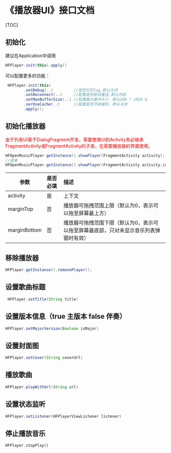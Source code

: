 # 《播放器UI》接口文档
[TOC]
## 初始化
建议在Application中调用
```java
HFPlayer.init(this).apply()
```

可以配置更多的功能：
```java
 HFPlayer.init(this)
        .setDebug(..)         //是否打印log,默认关闭
        .setReconnect(..)     //配置是否断线重连,默认开启
        .setMaxBufferSize(..) //配置最大缓冲大小，默认200 * 1024 b
        .serUseCache(..)      //配置是否开启缓存，默认关闭
        .apply();
```
## 初始化播放器

<font color='#FF0000'>由于列表UI基于DialogFragment开发，需要使用UI的Activity务必继承FragmentActivity或FragmentActivity的子类，在需要播放器的界面使用。</font>

```java
HFOpenMusicPlayer.getInstance().showPlayer(FragmentActivity activity);
//或者
HFOpenMusicPlayer.getInstance().showPlayer(FragmentActivity activity,int marginTop,int marginBottom);

```

| 参数         | 是否必填 | 描述                                                         |
| ------------ | :------- | :----------------------------------------------------------- |
| activity     | 是       | 上下文                                                       |
| marginTop    | 否       | 播放器可拖拽范围上限（默认为0，表示可以拖至屏幕最上方）      |
| marginBottom | 否       | 播放器可拖拽范围下限（默认为0，表示可以拖至屏幕最底部，只对未显示音乐列表弹窗时有效） |

## 移除播放器

```java
HFPlayer.getInstance().removePlayer();
```
## 设置歌曲标题

```java
 HFPlayer.setTitle(String title)
```
## 设置版本信息（true 主版本  false 伴奏）
```java
HFPlayer.setMajorVersion(Boolean isMajor)
```
## 设置封面图
```java
HFPlayer.setCover(String coverUrl)
```
## 播放歌曲
```java
HFPlayer.playWithUrl(String url)
```
## 设置状态监听
```java
HFPlayer.setListener(HFPlayerViewListener listener)
```
## 停止播放音乐
```
HFPlayer.stopPlay()
```
